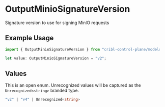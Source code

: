 # OutputMinioSignatureVersion

Signature version to use for signing MinIO requests

## Example Usage

```typescript
import { OutputMinioSignatureVersion } from "cribl-control-plane/models/operations";

let value: OutputMinioSignatureVersion = "v2";
```

## Values

This is an open enum. Unrecognized values will be captured as the `Unrecognized<string>` branded type.

```typescript
"v2" | "v4" | Unrecognized<string>
```